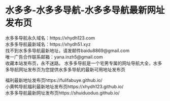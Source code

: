 <h1>水多多-水多多导航-水多多导航最新网址发布页</h1>
水多多导航永久域名：https://xhydh123.com</br>
水多多导航最新域名：https://xhydh51.xyz</br>
找不到水多多导航最新地址，请发邮件baidu8869@gmail.com</br>
唯一广告合作联系邮箱：yana.inzh5@gmail.com</br>
收藏本站发布页，永不迷路。
水多多导航是一个宅男专属的网址导航大全，水多多导航网址发布页为您提供水多多导航的最新可用地址发布页



福利最新地址发布页https://fulifabuye.github.io/</br>
小黄鸭导航福利最新地址发布页https://xhydh123.github.io/</br>
水多多导航最新网址发布页https://shuiduoduo.github.io/</br>
